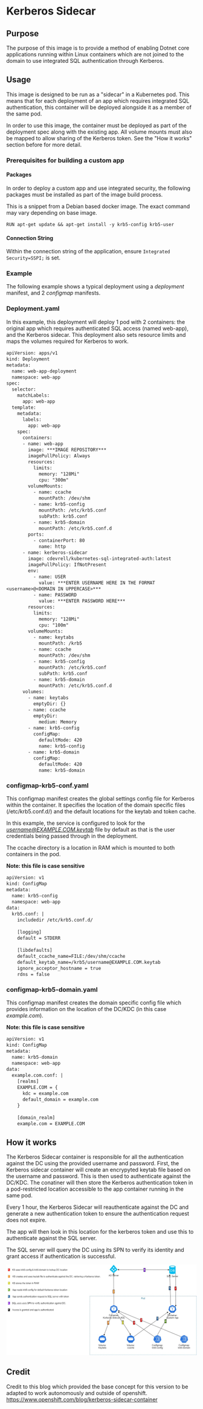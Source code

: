 # Kerberos Sidecar

## Purpose
The purpose of this image is to provide a method of enabling Dotnet core applications running within Linux containers which are not joined to the domain to use integrated SQL authentication through Kerberos.

## Usage
This image is designed to be run as a "sidecar" in a Kubernetes pod. This means that for each deployment of an app which requires integrated SQL authentication, this container will be deployed alongside it as a member of the same pod.

In order to use this image, the container must be deployed as part of the deployment spec along with the existing app. All volume mounts must also be mapped to allow sharing of the Kerberos token. See the "How it works" section before for more detail.

### Prerequisites for building a custom app
#### Packages
In order to deploy a custom app and use integrated security, the following packages must be installed as part of the image build process.

This is a snippet from a Debian based docker image. The exact command may vary depending on base image.
~~~
RUN apt-get update && apt-get install -y krb5-config krb5-user
~~~
#### Connection String
Within the connection string of the application, ensure `Integrated Security=SSPI;` is set.

### Example
The following example shows a typical deployment using a *deployment* manifest, and 2 *configmap* manifests.

### Deployment.yaml
In this example, this deployment will deploy 1 pod with 2 containers: the original app which requires authenticated SQL access (named web-app), and the Kerberos sidecar. This deployment also sets resource limits and maps the volumes required for Kerberos to work.
~~~
apiVersion: apps/v1
kind: Deployment
metadata:
  name: web-app-deployment
  namespace: web-app
spec:
  selector:
    matchLabels:
      app: web-app
  template:
    metadata:
      labels:
        app: web-app
    spec:
      containers:
      - name: web-app
        image: ***IMAGE REPOSITORY***
        imagePullPolicy: Always
        resources:
          limits:
            memory: "128Mi"
            cpu: "300m"
        volumeMounts:
          - name: ccache
            mountPath: /dev/shm
          - name: krb5-config
            mountPath: /etc/krb5.conf
            subPath: krb5.conf
          - name: krb5-domain
            mountPath: /etc/krb5.conf.d
        ports:
          - containerPort: 80
            name: http
      - name: kerberos-sidecar
        image: cdevrell/kubernetes-sql-integrated-auth:latest
        imagePullPolicy: IfNotPresent
        env:
          - name: USER
            value: ***ENTER USERNAME HERE IN THE FORMAT <username>@<DOMAIN IN UPPERCASE>***
          - name: PASSWORD
            value: ***ENTER PASSWORD HERE***
        resources:
          limits:
            memory: "128Mi"
            cpu: "100m"
        volumeMounts:
          - name: keytabs
            mountPath: /krb5
          - name: ccache
            mountPath: /dev/shm
          - name: krb5-config
            mountPath: /etc/krb5.conf
            subPath: krb5.conf
          - name: krb5-domain
            mountPath: /etc/krb5.conf.d
      volumes:
        - name: keytabs
          emptyDir: {}
        - name: ccache
          emptyDir:
            medium: Memory
        - name: krb5-config
          configMap:
            defaultMode: 420
            name: krb5-config
        - name: krb5-domain
          configMap:
            defaultMode: 420
            name: krb5-domain
~~~

### configmap-krb5-conf.yaml
This configmap manifest creates the global settings config file for Kerberos within the container. It specifies the location of the domain specific files (/etc/krb5.conf.d/) and the default locations for the keytab and token cache.

In this example, the service is configured to look for the *username@EXAMPLE.COM.keytab* file by default as that is the user credentials being passed through in the deployment.

The ccache directory is a location in RAM which is mounted to both containers in the pod.

**Note: this file is case sensitive**
~~~
apiVersion: v1
kind: ConfigMap
metadata:
  name: krb5-config
  namespace: web-app
data:
  krb5.conf: |
    includedir /etc/krb5.conf.d/

    [logging]
    default = STDERR

    [libdefaults]
    default_ccache_name=FILE:/dev/shm/ccache
    default_keytab_name=/krb5/username@EXAMPLE.COM.keytab
    ignore_acceptor_hostname = true
    rdns = false
~~~

### configmap-krb5-domain.yaml
This configmap manifest creates the domain specific config file which provides information on the location of the DC/KDC (in this case *example.com*).

**Note: this file is case sensitive**
~~~
apiVersion: v1
kind: ConfigMap
metadata:
  name: krb5-domain
  namespace: web-app
data:
  example.com.conf: |
    [realms]
    EXAMPLE.COM = {
      kdc = example.com
      default_domain = example.com
    }
    
    [domain_realm]
    example.com = EXAMPLE.COM
~~~

## How it works
The Kerberos Sidecar container is responsible for all the authentication against the DC using the provided username and password. First, the Kerberos sidecar container will create an encrypyted keytab file based on the username and password. This is then used to authenticate against the DC/KDC.
The conatiner will then store the Kerberos authentication token in a pod-restricted location accessible to the app container running in the same pod.

Every 1 hour, the Kerberos Sidecar will reauthenticate against the DC and generate a new authentication token to ensure the authentication request does not expire.

The app will then look in this location for the kerberos token and use this to authenticate against the SQL server.

The SQL server will query the DC using its SPN to verify its identity and grant access if authentication is successful.

![Process Diagram](resources/KubernetesKerberos.jpg)

## Credit
Credit to this blog which provided the base concept for this version to be adapted to work autonomously and outside of openshift.
https://www.openshift.com/blog/kerberos-sidecar-container
